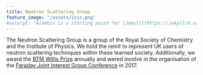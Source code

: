```yaml
---
title: Neutron Scattering Group
feature_image: "/assets/isis.png"
#excerpt: "Alembic is a starting point for [Jekyll](https://jekyllrb.com/) projects. Rather than starting from scratch, this boilerplate is designed to get the ball rolling immediately. Install it, configure it, tweak it, push it."
---
```


The Neutron Scattering Group is a group of the Royal Society of Chemistry and the Institute of Physics.
We hold the remit to represent UK users of neutron scattering techniques within these learned society.
Additionally, we award the [BTM Willis Prize](./willis) annually and wered involve in the organisation of the [Faraday Joint Interest Group Conference](https://warwick.ac.uk/fac/sci/chemistry/news/events/faraday2017/) in 2017.
